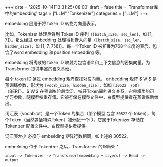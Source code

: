+++
date = '2025-10-14T13:31:25+08:00'
draft = false
title = 'Transformer库中的embedding'
tags = ["LLM","Tonkenizer"]
categories = ["LLM"]
+++

embedding 层用于将 token ID 转换为向量表示。

比如，Tokenizer 处理后得到 Token ID 序列（`[batch_size, seq_len]`，如 [1, 7]）。那么经过 embedding 处理得到嵌入向量（`[batch_size, seq_len, hidden_size]`，如 [1, 7, 768]）。每一个Token ID 被扩展为768个长度的表示，包含了word embedding 和 position embedding 等。

embedding 将离散的 token ID 映射为包含语义和上下文信息的密集向量。为 Transformer 提供丰富的语义基础。

每个 token ID 通过 embedding 矩阵查找对应向量。 embedding 矩阵 $ W $ 是预训练参数，形状为 `[vocab_size, hidden_size]`，如如 `[30522, 768]`（BERT）。$ W $ 在预训练阶段学习，捕获Token间的语义关系。它是模型的可学习参数，随模型权重存储。它被存储在模型文件中，由模型提供者在预训练后给出。

词汇表（vocab.txt）是一个Token 的集合（某个模型 包含 `30522` 个 token），每个Token（当然包括特殊Token）被分配一个ID，它属于Tokenizer 存储在 Tokenizer 配置文件中。由模型提供者提供。

词汇表大小 必须与 embedding 矩阵行数相同。如上述的 30522。

embedding 位于 Tokenizer 之后，Transformer 的起始处：

`input -> Tokenizer -> Transformer[embedding + Layers] -> Head -> output`
